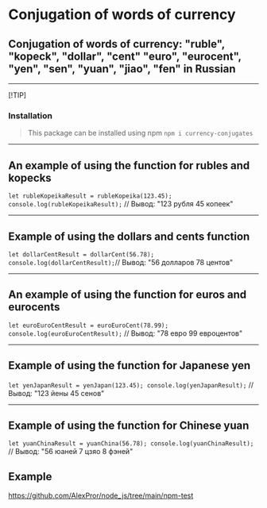 # Conjugation of words of currency

## Conjugation of words of currency: "ruble", "kopeck", "dollar", "cent" "euro", "eurocent", "yen", "sen", "yuan", "jiao", "fen" in Russian

---

[!TIP]

### Installation

> This package can be installed using npm
> `npm i currency-conjugates`

---

## An example of using the function for rubles and kopecks

`let rubleKopeikaResult = rubleKopeika(123.45);
console.log(rubleKopeikaResult);` // Вывод: "123 рубля 45 копеек"

---

## Example of using the dollars and cents function

`let dollarCentResult = dollarCent(56.78);
console.log(dollarCentResult);`// Вывод: "56 долларов 78 центов"

---

## An example of using the function for euros and eurocents

`let euroEuroCentResult = euroEuroCent(78.99);
console.log(euroEuroCentResult);` // Вывод: "78 евро 99 евроцентов"

---

## Example of using the function for Japanese yen

`let yenJapanResult = yenJapan(123.45);
console.log(yenJapanResult);` // Вывод: "123 йены 45 сенов"

---

## Example of using the function for Chinese yuan

`let yuanChinaResult = yuanChina(56.78);
console.log(yuanChinaResult);` // Вывод: "56 юаней 7 цзяо 8 фэней"

## Example

<https://github.com/AlexPror/node_js/tree/main/npm-test>
